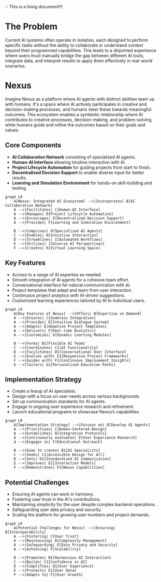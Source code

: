 <aside>
💡 This is a living document!!!

</aside>

# The Problem

Current AI systems often operate in isolation, each designed to perform specific tasks without the ability to collaborate or understand context beyond their programmed capabilities. This leads to a disjointed experience where users must manually bridge the gap between different AI tools, integrate data, and interpret results to apply them effectively in real-world scenarios.

# Nexus

Imagine Nexus as a platform where AI agents with distinct abilities team up with humans. It's a space where AI actively participates in creative and decision-making processes, and humans steer these towards meaningful outcomes. This ecosystem enables a symbiotic relationship where AI contributes to creative processes, decision-making, and problem-solving, while humans guide and refine the outcomes based on their goals and values.

## **Core Components**

- **AI Collaboration Network** consisting of specialized AI agents.
- **Human-AI Interface** allowing intuitive interaction with AI.
- **Project Lifecycle Automation** for guiding projects from start to finish.
- **Decentralized Decision Support** to enable diverse input for better results.
- **Learning and Simulation Environment** for hands-on skill-building and testing.

```mermaid
graph LR
    A[Nexus: Integrated AI Ecosystem] -->|Incorporates| B[AI Collaboration Network]
    A -->|Facilitates| C[Human-AI Interface]
    A -->|Manages| D[Project Lifecycle Automation]
    A -->|Encourages| E[Decentralized Decision Support]
    A -->|Provides| F[Learning and Simulation Environment]

    B -->|Comprises| G[Specialized AI Agents]
    C -->|Enables| H[Intuitive Interaction]
    D -->|Streamlines| I[Automated Workflows]
    E -->|Utilizes| J[Diverse AI Perspectives]
    F -->|Creates| K[Virtual Learning Space]
```

## **Key Features**

- Access to a range of AI expertise as needed.
- Smooth integration of AI agents for a cohesive team effort.
- Conversational interface for natural communication with AI.
- Project templates that adapt and learn from user interaction.
- Continuous project analytics with AI-driven suggestions.
- Customized learning experiences tailored by AI to individual users.

```mermaid
graph LR
    A[Key Features of Nexus] -->|Offers| B[Expertise on Demand]
    A -->|Ensures| C[Seamless Integration]
    A -->|Provides| D[Intuitive Dialogue System]
    A -->|Adapts| E[Adaptive Project Templates]
    A -->|Delivers| F[Real-time Analytics]
    A -->|Customizes| G[Dynamic Learning Modules]

    B -->|Forms| B1[Flexible AI Team]
    C -->|Coordinates| C1[AI Functionality]
    D -->|Facilitates| D1[Conversational User Interface]
    E -->|Evolves with| E1[Responsive Project Frameworks]
    F -->|Guides with| F1[Continuous Improvement Insights]
    G -->|Tailors| G1[Personalized Education Paths]
```

## **Implementation Strategy**

- Create a lineup of AI specialists.
- Design with a focus on user needs across various backgrounds.
- Set up communication standards for AI agents.
- Engage in ongoing user experience research and refinement.
- Launch educational programs to showcase Nexus’s capabilities.

```mermaid
graph LR
    A[Implementation Strategy] -->|Focuses on| B[Develop AI Agents]
    A -->|Prioritizes| C[Human-Centered Design]
    A -->|Establishes| D[Integration Protocols]
    A -->|Continuously evaluates| E[User Experience Research]
    A -->|Engages in| F[Educational Outreach]

    B -->|Aims to create| B1[AI Specialists]
    C -->|Seeks| C1[Accessible Design for All]
    D -->|Sets| D1[Standardized AI Communication]
    E -->|Improves| E1[Interaction Models]
    F -->|Demonstrates| F1[Nexus Capabilities]
```

## **Potential Challenges**

- Ensuring AI agents can work in harmony.
- Fostering user trust in the AI's contributions.
- Maintaining simplicity for the user despite complex backend operations.
- Safeguarding user data privacy and security.
- Scaling the platform for growing user numbers and project demands.

```mermaid
graph LR
    A[Potential Challenges for Nexus] -->|Ensuring| B[Interoperability]
    A -->|Fostering| C[User Trust]
    A -->|Maintaining| D[Complexity Management]
    A -->|Safeguarding| E[Data Privacy and Security]
    A -->|Achieving| F[Scalability]

    B -->|Promotes| B1[Harmonious AI Interaction]
    C -->|Builds| C1[Confidence in AI]
    D -->|Simplifies| D1[User Experience]
    E -->|Protects| E1[User Data]
    F -->|Adapts to| F1[User Growth]
```
